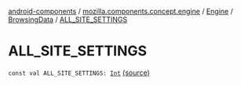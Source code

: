 [android-components](../../../index.md) / [mozilla.components.concept.engine](../../index.md) / [Engine](../index.md) / [BrowsingData](index.md) / [ALL_SITE_SETTINGS](./-a-l-l_-s-i-t-e_-s-e-t-t-i-n-g-s.md)

# ALL_SITE_SETTINGS

`const val ALL_SITE_SETTINGS: `[`Int`](https://kotlinlang.org/api/latest/jvm/stdlib/kotlin/-int/index.html) [(source)](https://github.com/mozilla-mobile/android-components/blob/master/components/concept/engine/src/main/java/mozilla/components/concept/engine/Engine.kt#L35)
